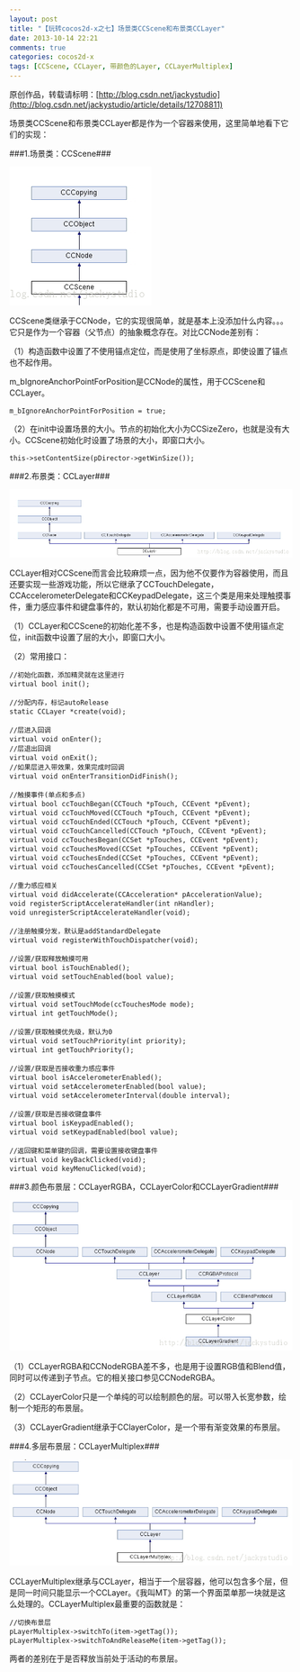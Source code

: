 ```yaml
---
layout: post
title: "【玩转cocos2d-x之七】场景类CCScene和布景类CCLayer"
date: 2013-10-14 22:21
comments: true
categories: cocos2d-x
tags: [CCScene, CCLayer, 带颜色的Layer, CCLayerMultiplex]
---
```

原创作品，转载请标明：[http://blog.csdn.net/jackystudio](http://blog.csdn.net/jackystudio/article/details/12708811)

场景类CCScene和布景类CCLayer都是作为一个容器来使用，这里简单地看下它们的实现：

###1.场景类：CCScene###

![CCScene](/images/Blog/Play_cocos2dx_07/1.jpg)

<!-- more -->

CCScene类继承于CCNode，它的实现很简单，就是基本上没添加什么内容。。。它只是作为一个容器（父节点）的抽象概念存在。对比CCNode差别有：

（1）构造函数中设置了不使用锚点定位，而是使用了坐标原点，即使设置了锚点也不起作用。

m_bIgnoreAnchorPointForPosition是CCNode的属性，用于CCScene和CCLayer。

	m_bIgnoreAnchorPointForPosition = true;  

（2）在init中设置场景的大小。节点的初始化大小为CCSizeZero，也就是没有大小。CCScene初始化时设置了场景的大小，即窗口大小。

	this->setContentSize(pDirector->getWinSize());  

###2.布景类：CCLayer###

![CCLayer](/images/Blog/Play_cocos2dx_07/2.jpg)

CCLayer相对CCScene而言会比较麻烦一点，因为他不仅要作为容器使用，而且还要实现一些游戏功能，所以它继承了CCTouchDelegate，CCAccelerometerDelegate和CCKeypadDelegate，这三个类是用来处理触摸事件，重力感应事件和键盘事件的，默认初始化都是不可用，需要手动设置开启。

（1）CCLayer和CCScene的初始化差不多，也是构造函数中设置不使用锚点定位，init函数中设置了层的大小，即窗口大小。

（2）常用接口：
 
    //初始化函数，添加精灵就在这里进行  
    virtual bool init();  
      
    //分配内存，标记autoRelease  
    static CCLayer *create(void);  
      
    //层进入回调  
    virtual void onEnter();  
    //层退出回调  
    virtual void onExit();  
    //如果层进入带效果，效果完成时回调  
    virtual void onEnterTransitionDidFinish();  
      
    //触摸事件(单点和多点)  
    virtual bool ccTouchBegan(CCTouch *pTouch, CCEvent *pEvent);  
    virtual void ccTouchMoved(CCTouch *pTouch, CCEvent *pEvent);  
    virtual void ccTouchEnded(CCTouch *pTouch, CCEvent *pEvent);  
    virtual void ccTouchCancelled(CCTouch *pTouch, CCEvent *pEvent);  
    virtual void ccTouchesBegan(CCSet *pTouches, CCEvent *pEvent);  
    virtual void ccTouchesMoved(CCSet *pTouches, CCEvent *pEvent);  
    virtual void ccTouchesEnded(CCSet *pTouches, CCEvent *pEvent);  
    virtual void ccTouchesCancelled(CCSet *pTouches, CCEvent *pEvent);  
      
    //重力感应相关  
    virtual void didAccelerate(CCAcceleration* pAccelerationValue);  
    void registerScriptAccelerateHandler(int nHandler);  
    void unregisterScriptAccelerateHandler(void);  
      
    //注册触摸分发，默认是addStandardDelegate  
    virtual void registerWithTouchDispatcher(void);  
      
    //设置/获取释放触摸可用  
    virtual bool isTouchEnabled();  
    virtual void setTouchEnabled(bool value);  
      
    //设置/获取触摸模式  
    virtual void setTouchMode(ccTouchesMode mode);  
    virtual int getTouchMode();  
      
    //设置/获取触摸优先级，默认为0  
    virtual void setTouchPriority(int priority);  
    virtual int getTouchPriority();  
      
    //设置/获取是否接收重力感应事件  
    virtual bool isAccelerometerEnabled();  
    virtual void setAccelerometerEnabled(bool value);  
    virtual void setAccelerometerInterval(double interval);  
      
    //设置/获取是否接收键盘事件  
    virtual bool isKeypadEnabled();  
    virtual void setKeypadEnabled(bool value);  
      
    //返回键和菜单键的回调，需要设置接收键盘事件  
    virtual void keyBackClicked(void);  
    virtual void keyMenuClicked(void);  

###3.颜色布景层：CCLayerRGBA，CCLayerColor和CCLayerGradient###

![颜色布景层](/images/Blog/Play_cocos2dx_07/3.jpg)

（1）CCLayerRGBA和CCNodeRGBA差不多，也是用于设置RGB值和Blend值，同时可以传递到子节点。它的相关接口参见CCNodeRGBA。

（2）CCLayerColor只是一个单纯的可以绘制颜色的层。可以带入长宽参数，绘制一个矩形的布景层。

（3）CCLayerGradient继承于CClayerColor，是一个带有渐变效果的布景层。

###4.多层布景层：CCLayerMultiplex###

![CCLayerMultiplex](/images/Blog/Play_cocos2dx_07/4.jpg)

CCLayerMultiplex继承与CCLayer，相当于一个层容器，他可以包含多个层，但是同一时间只能显示一个CCLayer。《我叫MT》的第一个界面菜单那一块就是这么处理的。CCLayerMultiplex最重要的函数就是：

    //切换布景层  
    pLayerMultiplex->switchTo(item->getTag());  
    pLayerMultiplex->switchToAndReleaseMe(item->getTag());  

两者的差别在于是否释放当前处于活动的布景层。